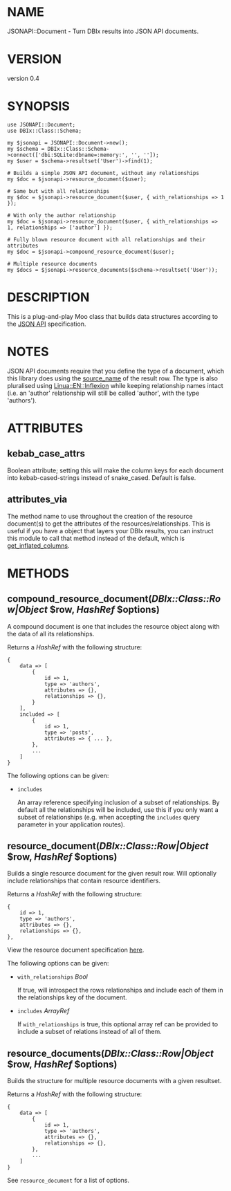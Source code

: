 # NAME

JSONAPI::Document - Turn DBIx results into JSON API documents.

# VERSION

version 0.4

# SYNOPSIS

    use JSONAPI::Document;
    use DBIx::Class::Schema;

    my $jsonapi = JSONAPI::Document->new();
    my $schema = DBIx::Class::Schema->connect(['dbi:SQLite:dbname=:memory:', '', '']);
    my $user = $schema->resultset('User')->find(1);

    # Builds a simple JSON API document, without any relationships
    my $doc = $jsonapi->resource_document($user);

    # Same but with all relationships
    my $doc = $jsonapi->resource_document($user, { with_relationships => 1 });

    # With only the author relationship
    my $doc = $jsonapi->resource_document($user, { with_relationships => 1, relationships => ['author'] });

    # Fully blown resource document with all relationships and their attributes
    my $doc = $jsonapi->compound_resource_document($user);

    # Multiple resource documents
    my $docs = $jsonapi->resource_documents($schema->resultset('User'));

# DESCRIPTION

This is a plug-and-play Moo class that builds data structures according
to the [JSON API](http://jsonapi.org/format/) specification.

# NOTES

JSON API documents require that you define the type of a document, which this
library does using the [source\_name](https://metacpan.org/pod/DBIx::Class::ResultSource#source_name)
of the result row. The type is also pluralised using [Linua::EN::Inflexion](https://metacpan.org/pod/Lingua::EN::Inflexion)
while keeping relationship names intact (i.e. an 'author' relationship will still be called 'author', with the type 'authors').

# ATTRIBUTES

## kebab\_case\_attrs

Boolean attribute; setting this will make the column keys for each document into
kebab-cased-strings instead of snake\_cased. Default is false.

## attributes\_via

The method name to use throughout the creation of the resource document(s) to
get the attributes of the resources/relationships. This is useful if you
have a object that layers your DBIx results, you can instruct this
module to call that method instead of the default, which is
[get\_inflated\_columns](https://metacpan.org/pod/DBIx::Class::Row#get_inflated_columns).

# METHODS

## compound\_resource\_document(_DBIx::Class::Row|Object_ $row, _HashRef_ $options)

A compound document is one that includes the resource object
along with the data of all its relationships.

Returns a _HashRef_ with the following structure:

    {
        data => [
            {
                id => 1,
                type => 'authors',
                attributes => {},
                relationships => {},
            }
        ],
        included => [
            {
                id => 1,
                type => 'posts',
                attributes => { ... },
            },
            ...
        ]
    }

The following options can be given:

- `includes`

    An array reference specifying inclusion of a subset of relationships.
    By default all the relationships will be included, use this if you
    only want a subset of relationships (e.g. when accepting the `includes`
    query parameter in your application routes).

## resource\_document(_DBIx::Class::Row|Object_ $row, _HashRef_ $options)

Builds a single resource document for the given result row. Will optionally
include relationships that contain resource identifiers.

Returns a _HashRef_ with the following structure:

    {
        id => 1,
        type => 'authors',
        attributes => {},
        relationships => {},
    },

View the resource document specification [here](http://jsonapi.org/format/#document-resource-objects).

The following options can be given:

- `with_relationships` _Bool_

    If true, will introspect the rows relationships and include each
    of them in the relationships key of the document.

- `includes` _ArrayRef_

    If `with_relationships` is true, this optional array ref can be
    provided to include a subset of relations instead of all of them.

## resource\_documents(_DBIx::Class::Row|Object_ $row, _HashRef_ $options)

Builds the structure for multiple resource documents with a given resultset.

Returns a _HashRef_ with the following structure:

    {
        data => [
            {
                id => 1,
                type => 'authors',
                attributes => {},
                relationships => {},
            },
            ...
        ]
    }

See `resource_document` for a list of options.
